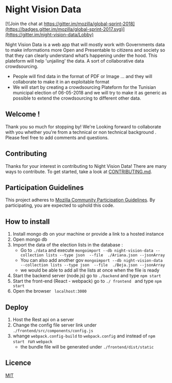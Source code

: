 # Night Vision Data
[![Join the chat at https://gitter.im/mozilla/global-sprint-2018](https://badges.gitter.im/mozilla/global-sprint-2017.svg)](https://gitter.im/night-vision-data/Lobby)

 Night Vision Data is a web app that will mostly work with Governments data to make informations more Open and Presentable to citizens and society so that they can clearly understand what’s happening under the hood.
 This plateform will help 'unjailing' the data. A sort of collaborative data crowdsourcing.

 * People will find data in the format of PDF or Image ... and they will collaborate to make it in an exploitable format
 * We will start by creating a crowdsourcing Plateform for the Tunisian municipal election of 06-05-2018 and we will try to make it as generic as possible to extend the crowdsourcing to different other data.
 
## Welcome !

Thank you so much for stopping by! We're Looking forward to collaborate with you whether you're from a technical or non technical background . Please feel free to add comments and questions.
## Contributing

Thanks for your interest in contributing to Night Vision Data! There are many ways to contribute. To get started, take a look at [CONTRIBUTING.md](CONTRIBUTING.md).

## Participation Guidelines

This project adheres to  [Mozilla Community Participation Guidelines](https://www.mozilla.org/en-US/about/governance/policies/participation/). By participating, you are expected to uphold this code.

## How to install
1. Install mongo db on your machine or provide a link to a hosted instance
2. Open mongo db 
3. Import the data of the election lists in the database :
    * Go to  `./data` and execute `mongoimport --db night-vision-data --collection lists --type json  --file  ./Ariana.json --jsonArray`
    * You can also add another gov `mongoimport --db night-vision-data --collection lists --type json  --file  ./Beja.json --jsonArray`
    * we would be able to add all the lists at once when the file is ready
4. Start the backend server (node.js) go to `./backend` and type `npm start`
5. Start the front-end (React - webpack) go to `./ frontend ` and type `npm start`
6. Open the browser ` localhost:3000`
## Deploy
1. Host the Rest api on a server
2. Change the config file server link under `./frontend/src/components/config.js` 
3. whange `webpack.config-build` to `webpack.config` and instead of `npm start ` run `webpack`
    * the bundle file will be generated under `./frontend/dist/static`

## Licence
[MIT](LICENSE)
